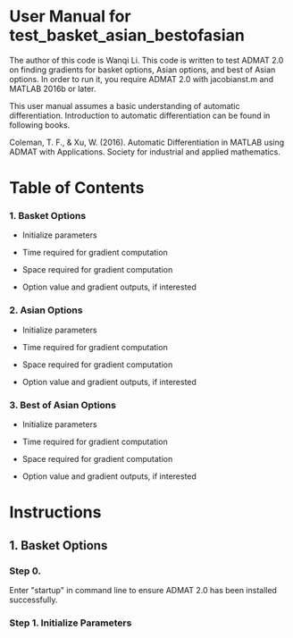 # User Manual for test_basket_asian_bestofasian

The author of this code is Wanqi Li. This code is written to test ADMAT 2.0 on finding gradients for basket options, Asian options, and best of Asian options. In order to run it, you require ADMAT 2.0 with jacobianst.m and MATLAB 2016b or later.

This user manual assumes a basic understanding of automatic differentiation. Introduction to automatic differentiation can be found in following books.

Coleman, T. F., & Xu, W. (2016). Automatic Differentiation in MATLAB using ADMAT with Applications. Society for industrial and applied mathematics.

# Table of Contents

### 1. Basket Options

* Initialize parameters
  
* Time required for gradient computation
  
* Space required for gradient computation
  
* Option value and gradient outputs, if interested
  
### 2. Asian Options

* Initialize parameters
  
* Time required for gradient computation
  
* Space required for gradient computation
  
* Option value and gradient outputs, if interested

### 3. Best of Asian Options

* Initialize parameters
  
* Time required for gradient computation
  
* Space required for gradient computation
  
* Option value and gradient outputs, if interested
  
# Instructions

## 1. Basket Options

### Step 0. 

Enter "startup" in command line to ensure ADMAT 2.0 has been installed successfully.

### Step 1. Initialize Parameters



